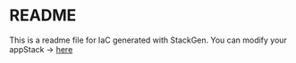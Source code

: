 # README
This is a readme file for IaC generated with StackGen.
You can modify your appStack -> [here](http://main.dev.stackgen.com/appstacks/169373d8-a483-4112-b45d-f3f8d89ec75a)

